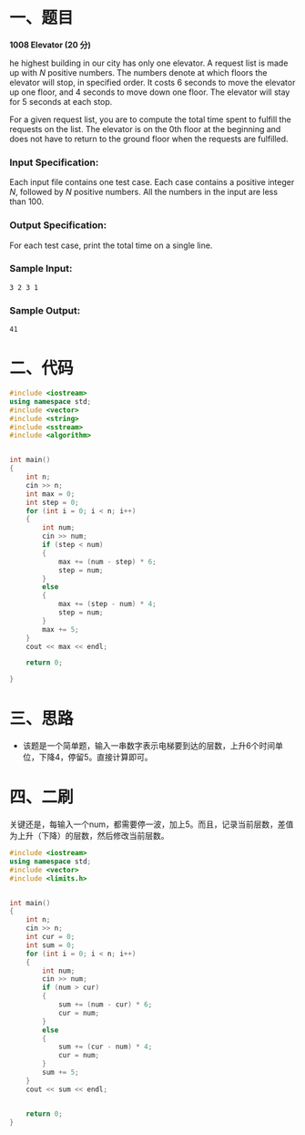 # 一、题目

**1008 Elevator (20 分)**

he highest building in our city has only one elevator. A request list is made up with *N* positive numbers. The numbers denote at which floors the elevator will stop, in specified order. It costs 6 seconds to move the elevator up one floor, and 4 seconds to move down one floor. The elevator will stay for 5 seconds at each stop.

For a given request list, you are to compute the total time spent to fulfill the requests on the list. The elevator is on the 0th floor at the beginning and does not have to return to the ground floor when the requests are fulfilled.

### Input Specification:

Each input file contains one test case. Each case contains a positive integer *N*, followed by *N* positive numbers. All the numbers in the input are less than 100.

### Output Specification:

For each test case, print the total time on a single line.

### Sample Input:

```in
3 2 3 1
```

### Sample Output:

```out
41
```



# 二、代码

```cpp
#include <iostream>
using namespace std;
#include <vector>
#include <string>
#include <sstream>
#include <algorithm>


int main()
{
    int n;
    cin >> n;
    int max = 0;
    int step = 0;
    for (int i = 0; i < n; i++)
    {
        int num;
        cin >> num;
        if (step < num)
        {
            max += (num - step) * 6;
            step = num;
        }
        else
        {
            max += (step - num) * 4;
            step = num;
        }
        max += 5;
    }
    cout << max << endl;

    return 0;

}


```



# 三、思路

- 该题是一个简单题，输入一串数字表示电梯要到达的层数，上升6个时间单位，下降4，停留5。直接计算即可。





# 四、二刷

关键还是，每输入一个num，都需要停一波，加上5。而且，记录当前层数，差值为上升（下降）的层数，然后修改当前层数。

```cpp
#include <iostream>
using namespace std;
#include <vector>
#include <limits.h>


int main()
{
    int n;
    cin >> n;
    int cur = 0;
    int sum = 0;
    for (int i = 0; i < n; i++)
    {
        int num;
        cin >> num;
        if (num > cur)
        {
            sum += (num - cur) * 6;
            cur = num;
        }
        else
        {
            sum += (cur - num) * 4;
            cur = num;
        }
        sum += 5;
    }
    cout << sum << endl;


    return 0;
}
```

